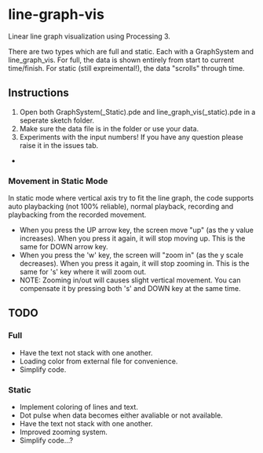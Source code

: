 # line-graph-vis

Linear line graph visualization using Processing 3.

There are two types which are full and static. Each with a GraphSystem and line_graph_vis. For full, the data is shown entirely from start to current time/finish. For static (still expreimental!), the data "scrolls" through time.

## Instructions
1. Open both GraphSystem(_Static).pde and line_graph_vis(_static).pde in a seperate sketch folder.
2. Make sure the data file is in the folder or use your data.
3. Experiments with the input numbers! If you have any question please raise it in the issues tab.

*

### Movement in Static Mode
In static mode where vertical axis try to fit the line graph, the code supports auto playbacking (not 100% reliable), normal playback, recording and playbacking from the recorded movement.

* When you press the UP arrow key, the screen move "up" (as the y value increases). When you press it again, it will stop moving up. This is the same for DOWN arrow key.
* When you press the 'w' key, the screen will "zoom in" (as the y scale decreases). When you press it again, it will stop zooming in. This is the same for 's' key where it will zoom out.
* NOTE: Zooming in/out will causes slight vertical movement. You can compensate it by pressing both 's' and DOWN key at the same time.

## TODO

### Full
* Have the text not stack with one another.
* Loading color from external file for convenience.
* Simplify code.

### Static
* Implement coloring of lines and text.
* Dot pulse when data becomes either avaliable or not available.
* Have the text not stack with one another.
* Improved zooming system.
* Simplify code...?